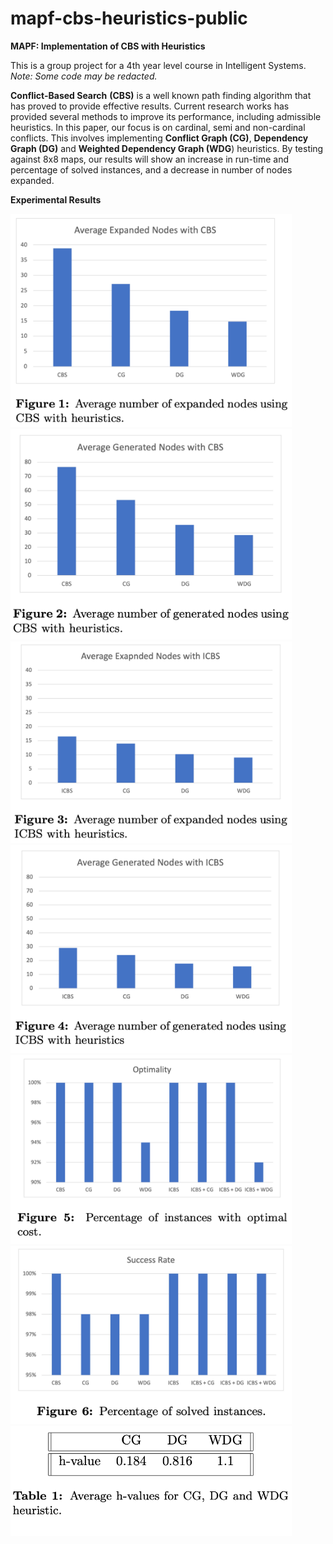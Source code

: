 # mapf-cbs-heuristics-public
**MAPF: Implementation of CBS with Heuristics**

This is a group project for a 4th year level course in Intelligent Systems.
_Note: Some code may be redacted._

**Conflict-Based Search** **(CBS)** is a well known path finding algorithm that has proved to provide effective results. Current research works has provided several methods to improve its performance, including admissible heuristics. In this paper, our focus is on cardinal, semi and non-cardinal conflicts. This involves implementing **Conflict Graph (CG)**, **Dependency Graph (DG)** and **Weighted Dependency Graph (WDG**) heuristics. By testing against 8x8 maps, our results will show an increase in run-time and percentage of solved instances, and a decrease in number of nodes expanded.

**Experimental Results**

<p float="left">
<img src="https://github.com/nour-habib/mapf-cbs-heuristics-public/blob/main/fig1.png" width="450">
<img src="https://github.com/nour-habib/mapf-cbs-heuristics-public/blob/main/fig2.png" width="450">
<img src="https://github.com/nour-habib/mapf-cbs-heuristics-public/blob/main/fig3.png" width="450">
<img src="https://github.com/nour-habib/mapf-cbs-heuristics-public/blob/main/fig4.png" width="450">
<img src="https://github.com/nour-habib/mapf-cbs-heuristics-public/blob/main/fig5.png" width="450">
<img src="https://github.com/nour-habib/mapf-cbs-heuristics-public/blob/main/fig6.png" width="450">
<img src="https://github.com/nour-habib/mapf-cbs-heuristics-public/blob/main/average-hvalue.png" width="450">
</p>

